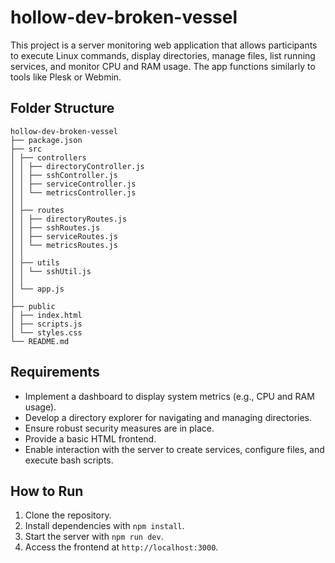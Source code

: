 # hollow-dev-broken-vessel

This project is a server monitoring web application that allows participants to execute Linux commands, display directories, manage files, list running services, and monitor CPU and RAM usage. The app functions similarly to tools like Plesk or Webmin.

## Folder Structure
```
hollow-dev-broken-vessel
├── package.json
├── src
│ ├── controllers
│ │ ├── directoryController.js
│ │ ├── sshController.js
│ │ ├── serviceController.js
│ │ └── metricsController.js
│ │
│ ├── routes
│ │ ├── directoryRoutes.js
│ │ ├── sshRoutes.js
│ │ ├── serviceRoutes.js
│ │ └── metricsRoutes.js
│ │
│ ├── utils
│ │ └── sshUtil.js
│ │
│ └── app.js
│ 
├── public
│ ├── index.html
│ ├── scripts.js
│ └── styles.css
└── README.md
```

## Requirements

- Implement a dashboard to display system metrics (e.g., CPU and RAM usage).
- Develop a directory explorer for navigating and managing directories.
- Ensure robust security measures are in place.
- Provide a basic HTML frontend.
- Enable interaction with the server to create services, configure files, and execute bash scripts.

## How to Run

1. Clone the repository.
2. Install dependencies with `npm install`.
3. Start the server with `npm run dev`.
4. Access the frontend at `http://localhost:3000`.
